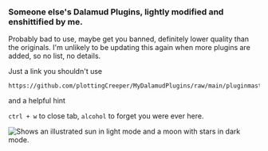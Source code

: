 ### Someone else's Dalamud Plugins, lightly modified and enshittified by me. 
Probably bad to use, maybe get you banned, definitely lower quality than the originals. I'm unlikely to be updating this again when more plugins are added, so no list, no details. 

Just a link you shouldn't use
```
https://github.com/plottingCreeper/MyDalamudPlugins/raw/main/pluginmaster.json
```

and a helpful hint

`ctrl + w` to close tab, `alcohol` to forget you were ever here.



<picture>
  <source media="(prefers-color-scheme: dark)" srcset="https://user-images.githubusercontent.com/25423296/163456776-7f95b81a-f1ed-45f7-b7ab-8fa810d529fa.png">
  <source media="(prefers-color-scheme: light)" srcset="https://user-images.githubusercontent.com/25423296/163456779-a8556205-d0a5-45e2-ac17-42d089e3c3f8.png">
  <img alt="Shows an illustrated sun in light mode and a moon with stars in dark mode." src="https://user-images.githubusercontent.com/25423296/163456779-a8556205-d0a5-45e2-ac17-42d089e3c3f8.png">
</picture>
